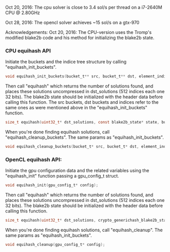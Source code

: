 Oct 20, 2016: The cpu solver is close to 3.4 sol/s per thread on a i7-2640M CPU @ 2.80GHz

Oct 28, 2016: The opencl solver achieves ~15 sol/s on a gtx-970

Acknowledgements:
    Oct 20, 2016: The CPU-version uses the Tromp's modified blake2b code and his method for initializing the blake2b state.


### CPU equihash API
Initiate the buckets and the indice tree structure by calling "equihash_init_buckets".
```c
void equihash_init_buckets(bucket_t** src, bucket_t** dst, element_indice_t*** indices)
```

Then call "equihash" which returns the number of solutions found, and places these solutions uncompressed in dst_solutions (512 indices each one 32 bits).
The blake2b state should be initialized with the header data before calling this function. The src buckets, dst buckets and indices refer to the same ones as were mentioned above in the "equihash_init_buckets" function.
```c
size_t equihash(uint32_t* dst_solutions, const blake2b_state* state, bucket_t* src, bucket_t* dst, element_indice_t** indices)
```

When you're done finding equihash solutions, call "equihash_cleanup_buckets". The same params as "equihash_init_buckets".  
```c
void equihash_cleanup_buckets(bucket_t* src, bucket_t* dst, element_indice_t** indices);
```

### OpenCL equihash API:
Initiate the gpu configuration data and the related variables using the "equihash_init" function passing a gpu_config_t struct. 
```c
void equihash_init(gpu_config_t* config);
```

Then call "equihash" which returns the number of solutions found, and places these solutions uncompressed in dst_solutions (512 indices each one 32 bits).
The blake2b state should be initialized with the header data before calling this function.
```c
size_t equihash(uint32_t* dst_solutions, crypto_generichash_blake2b_state* state, gpu_config_t* base_config);
```

When you're done finding equihash solutions, call "equihash_cleanup". The same params as "equihash_init_buckets".  
```c
void equihash_cleanup(gpu_config_t* config);
```